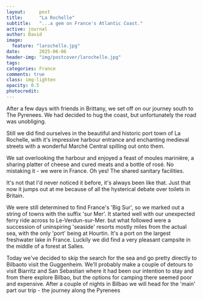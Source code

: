 ```yaml
---
layout:     post
title:      "La Rochelle"
subtitle:   "...a gem on France's Atlantic Coast."
active: journal
author: David
image:
  feature: "larochelle.jpg"
date:       2025-06-06
header-img: "img/postcover/larochelle.jpg"
tags: 
categories: France
comments: true
class: img-lighten 
opacity: 0.5
photocredit:
---
```


After a few days with friends in Brittany, we set off on our journey south to The Pyrenees. We had decided to hug the coast, but unfortunately the road was unobliging.

Still we did find ourselves in the beautiful and historic port town of La Rochelle, with it's impressive harbour entrance and enchanting medieval streets with a wonderful Marché Central spilling out onto them. 

We sat overlooking the harbour and enjoyed a feast of moules marinière, a sharing platter of cheese and cured meats and a bottle of rosé. No mistaking it - we were in France. Oh yes! The shared sanitary facilities.

It's not that I'd never noticed it before, it's always been like that. Just that now it jumps out at me because of all the hysterical debate over toilets in Britain.

We were still determined to find France's 'Big Sur', so we marked out a string of towns with the suffix 'sur Mer'. It started well with our unexpected ferry ride across to Le-Verdun-sur-Mer. but what followed were a succession of uninspiring 'seaside' resorts mostly miles from the actual sea, with the only 'port' being at Hourtin. It's a port on the largest freshwater lake in France. Luckily we did find a very pleasant campsite in the middle of a forest at Salles.

Today we've decided to skip the search for the sea and go pretty directly to Bilbaoto visit the Guggenheim. We'll probably make a couple of detours to visit Biarritz and San Sebastian where it had been our intention to stay and from there explore Bilbao, but the options for camping there seemed poor and expensive. After a couple of nights in Bilbao we will head for the 'main' part our trip - the journey along the Pyrenees 

